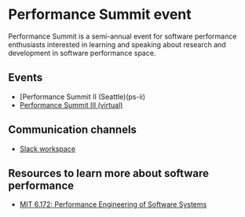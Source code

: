 # Performance Summit event
Performance Summit is a semi-annual event for software performance enthusiasts interested in learning and speaking about research and development in software performance space.

## Events

- [Performance Summit II (Seattle)(ps-ii)
- [Performance Summit III (virtual)](ps-iii)

## Communication channels
- [Slack workspace](https://join.slack.com/t/performancesummithq/shared_invite/zt-eb406st2-2Y3L3_bn863l8Lf1ByS2vA)


## Resources to learn more about software performance
- [MIT 6.172: Performance Engineering of Software Systems](https://www.youtube.com/playlist?list=PLUl4u3cNGP63VIBQVWguXxZZi0566y7Wf)
